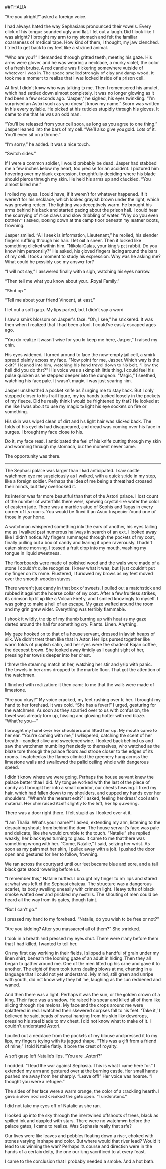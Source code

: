 ##THALIA

“Are you alright?” asked a foreign voice.

I had always hated the way Sephasians pronounced their vowels. Every click of his tongue sounded ugly and flat. I let out a laugh. Did I look like I was alright? I brought my arm to my stomach and felt the familiar coarseness of medical tape. How kind of them, I thought, my jaw clenched. I tried to get back to my feet like a strained animal.

“Who are you?” I demanded through gritted teeth, meeting his gaze. His arms were gloved and he was wearing a necklace, a murky violet, the color of a fresh bruise. A red candle was flickering somewhere outside of whatever I was in. The space smelled strongly of clay and damp wood. It took me a moment to realize that I was locked inside of a prison cell.

At first I didn’t know who was talking to me. Then I remembered his amulet, which had settled down almost completely. It was no longer glowing as it had been a few seconds ago. “Jasper,” he sighed, his eyes twinkling. “I’m surprised an Astori such as you doesn't know my name.” Scorn was written in his every syllable. He picked at his cuticles stupidly through his gloves. It came to me that he was an odd man.

“You’ll be released from your cell soon, as long as you agree to one thing.” Jasper leaned into the bars of my cell. “We’ll also give you gold. Lots of it. You’ll even sit on a throne.”

“I’m sorry,” he added. It was a nice touch.

“Switch sides.”

If I were a common soldier, I would probably be dead. Jasper had stabbed me a few inches below my heart, too precise for an accident. I pictured him hovering over my blank expression, thoughtfully deciding where his blade should pierce through my skin. He held his arms up and chuckled. “You almost killed me.”

I rolled my eyes. I could have, if it weren’t for whatever happened. If it weren’t for his necklace, which looked grayish brown under the light, which was growing redder. The lighting was deceptively warm. He brought his arms behind his back and started pacing about the prison hall. I could hear the scurrying of mice claws and slow dribbling of water. “Why do you even bother?” I asked, looking down at the damp floor beneath my leather boots, frowning.

Jasper smiled. “All I seek is information, Lieutenant,” he replied, his slender fingers ruffling through his hair. I let out a sneer. Then it looked like something clicked within him. “Nikolai Calas, your king’s pet rabbit. Do you know him personally?” He asked, his gloved fingers lacing around the bars of my cell. I took a moment to study his expression. Why was he asking me? What could he possibly use my answer for?

“I will not say,” I answered finally with a sigh, watching his eyes narrow.

“Then tell me what you know about your…Royal Family.”

“Shut up.”

“Tell me about your friend Vincent, at least.”

I let out a soft gasp. My lips parted, but I didn’t say a word.

I saw a smirk blossom on Jasper's face. “Oh, I see,” he snickered. It was then when I realized that I had been a fool. I could’ve easily escaped ages ago.

“You do realize it wasn’t wise for you to keep me here, Jasper,” I raised my chin.

His eyes widened. I turned around to face the now-empty jail cell, a smirk spread plainly across my face. “Now point for me, Jasper. Which way is the exit?” I leaned into him, watching his hand travel down to his belt. “How the hell did you do that?” His voice was a skimpish little thing. I could feel his pulse quicken as he stepped deeper into the dungeon. “Magic,” I seethed, watching his face pale. It wasn’t magic. I was just scaring him.

Jasper unsheathed a pocket knife as if urging me to stay back. But I only stepped closer to his frail figure, my icy hands tucked loosely in the pockets of my fleece. Did he really think I would be frightened by that? He looked at me like I was about to use my magic to light his eye sockets on fire or something.

His skin was wiped clean of dirt and his light hair was slicked back. The folds of his eyelids had disappeared, and dread was coming over his face in surges. I brought my face close to his.

Do it, my face read. I anticipated the feel of his knife cutting through my skin and worming through my stomach, but the moment never came.

The opportunity was there.

___

The Sephasi palace was larger than I had anticipated. I saw castle watchmen eye me suspiciously as I walked, with a quick stride in my step, like a foreign soldier. Perhaps the idea of me being a threat had crossed their minds, but they overlooked it.

Its interior was far more beautiful than that of the Astori palace. I lost count of the number of waterfalls there were, spewing crystal-like water the color of eastern jade. There was a marble statue of Sephis and Tagas in every corner of its rooms. You would be fined if an Astor Inspecter found one of those in your home.

A watchman whispered something into the ears of another, his eyes tailing me as I walked past numerous hallways in search of an exit. I looked away like I didn't notice. My fingers rummaged through the pockets of my coat, finally pulling out a box of candy and tearing it open ravenously. I hadn't eaten since morning. I tossed a fruit drop into my mouth, washing my tongue in liquid sweetness.

The floorboards were made of polished wood and the walls were made of a stone I couldn’t quite recognize. I knew what it was, but I just couldn’t put my finger on its name. Flustered, I furrowed my brows as my feet moved over the smooth wooden staves.

There weren't just candy in that box of sweets. I pulled out a matchstick and rubbed it against the hoarse collar of my coat. After a few fruitless strikes, its crimson tip lit up like a Volcan Firefly, and I smiled knowingly to myself. I was going to make a hell of an escape. My gaze wafted around the room and my grin grew wider. Everything was terribly flammable.

I shook it wildly, the tip of my thumb burning up with heat as my gaze darted around the hall for something dry. Plants. Linen. Anything.

My gaze hooked on to that of a house servant, dressed in lavish heaps of silk. We didn't treat them like that in Astor. Her lips pursed together like warm folds of purplish satin, and her eyes were the shade of Bajan coffee, the deepest brown. She looked away timidly as I caught sight of her, pressing her towels deeper into her chest.

I threw the steaming match at her, watching her stir and yelp with panic. The towels in her arms dropped to the marble floor. That got the attention of the watchmen.

I flinched with realization: it then came to me that the walls were made of limestone.

“Are you okay?” My voice cracked, my feet rushing over to her. I brought my hand to her forehead. It was cold. “She has a fever!” I urged, gesturing for the watchmen. As soon as they scurried over to us with confusion, the towel was already torn up, hissing and glowing hotter with red blaze. “What’re you—”

I brought my hand over her shoulders and lifted her up. My mouth came to her ear. “You're coming with me,” I whispered, catching the scent of her breath—candied olive and sweetened wine. I looked back behind us and saw the watchmen mumbling frenziedly to themselves, who watched as the blaze tore through the palace floors and strode closer to the edges of its rooms. I watched as the flames climbed the greenery hung across the limestone walls and swallowed the pallid ceiling whole with dangerous speed.

I didn't know where we were going. Perhaps the house servant knew the palace better than I did. My tongue worked with the last of the piece of candy as I brought her into a small corridor, our chests heaving.  I fixed my hair, which had fallen down to my shoulders, and cupped my hands over her shoulders. “Where's the nearest exit?” I asked, feeling her dress’ cool satin material. Her chin raised itself slightly to the left, her lip quivering.

There was a door right there. I felt stupid as I looked over at it.

“I am Thalia. What's your name?” I asked, extending my arm, listening to the despairing shouts from behind the door. The house servant’s face was pale and delicate, like she would crumble to the touch. “Natalie,” she replied weakly, her black eyes turning to glass. It came to me that there was something wrong with her. “Come, Natalie,” I said, seizing her wrist. As soon as my palm met her skin, I pulled away with a jolt. I pushed the door open and gestured for her to follow, frowning.

We ran across the courtyard until our feet became blue and sore, and a tall black gate stood towering before us.

“I remember this,” Natalie huffed. I brought my finger to my lips and stared at what was left of the Sephasi chateau. The structure was a dangerous scarlet, its body swelling uneasily with crimson light. Heavy tufts of black smoke wafted over and prickled my nostrils. The shouting of men could be heard all the way from its gates, though faint.

“But I can’t go.”

I pressed my hand to my forehead. “Natalie, do you wish to be free or not?”

“Are you kidding? After you massacred all of them?” She shrieked.

I took in a breath and pressed my eyes shut. There were many before them that I had killed, I wanted to tell her.

On my first day working in their fields, I slipped a handful of grain under my linen shirt, beneath the looming gaze of an adult in hiding. Then they all began to gather around me. One of the men lifted up his cane and gave it to another. The eight of them took turns dealing blows at me, chanting in a language that I could not yet understand. My mind, still green and unripe with youth, did not know why they hit me, laughing as the sun reddened and waned.

And then there was a light. Perhaps it was the sun, or the golden crown of a king. Their face was a shadow. He raised his spear and killed all of them like slicing through ripe melons. My face and the crops around me were splattered in red. I watched their skewered corpses fall to his feet. ‘Take it,’ I believed he said, beads of sweat hanging from his skin like dewdrops, pressing his steel blade to my chest. I did not know what to make of it. I couldn’t understand Astori.

I pulled out a necklace from the pockets of my blouse and pressed it to my lips, my fingers toying with its jagged shape. “This was a gift from a friend of mine,” I told Natalie flatly. It bore the crest of royalty.

A soft gasp left Natalie’s lips. “You are…Astori?”

I nodded. “I lead the war against Sephasia. This is what I came here for.” I extended my arm and gestured over at the burning castle. Her small hands pushed me away from her sharply. “Leave off!” Her voice was hoarse. “I thought you were a refugee.”

The sides of her face were a warm orange, the color of a crackling hearth. I gave a slow nod and creaked the gate open. “I understand.”

I did not take my eyes off of Natalie as she ran.

I looked up into the sky through the intertwined offshoots of trees, black as spilled ink and dappled with stars. There were no watchmen before the palace gates, I came to realize. Was Sephasia really that safe?

Our lives were like leaves and pebbles floating down a river, choked with stones varying in shape and color. But where would that river lead? Would it lead to us winning the war? Perhaps its course and direction were in the hands of a certain deity, the one our king sacrificed to at every feast.

I came to the conclusion that I probably needed a smoke. And a hot bath.


